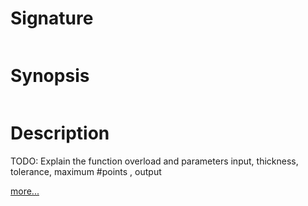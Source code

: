 # Signature
```vikid-signature
```

# Synopsis
```vikid-synopsis
```

# Description
TODO: Explain the function overload and parameters input, thickness, tolerance, maximum #points , output

[more...](https://en.wikipedia.org/wiki/Graph_of_a_function)